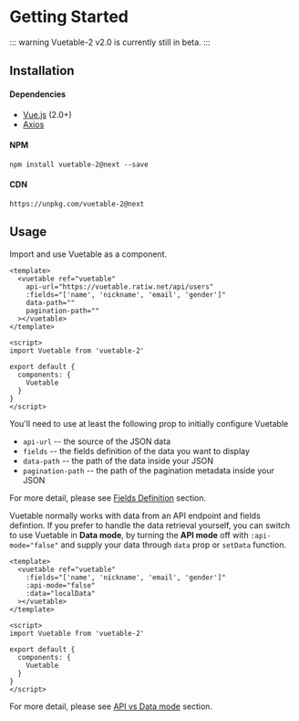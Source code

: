 # Getting Started

::: warning
Vuetable-2 v2.0 is currently still in beta.
:::

## Installation
#### Dependencies
- [Vue.js](https://github.com/vuejs/vue) (2.0+)
- [Axios](https://github.com/axios/axios)

#### NPM
```
npm install vuetable-2@next --save
```

#### CDN
```
https://unpkg.com/vuetable-2@next
```

## Usage

Import and use Vuetable as a component. 

```vue
<template>
  <vuetable ref="vuetable"
    api-url="https://vuetable.ratiw.net/api/users"
    :fields="['name', 'nickname', 'email', 'gender']"
    data-path=""
    pagination-path=""
  ></vuetable>
</template>

<script>
import Vuetable from 'vuetable-2'

export default {
  components: {
    Vuetable
  }
}
</script>
```

You'll need to use at least the following prop to initially configure Vuetable
- `api-url` -- the source of the JSON data
- `fields` -- the fields definition of the data you want to display
- `data-path` -- the path of the data inside your JSON
- `pagination-path` -- the path of the pagination metadata inside your JSON

For more detail, please see [Fields Definition](/guide/fields-definition.md) section.

Vuetable normally works with data from an API endpoint and fields defintion. If you prefer to handle the data retrieval yourself, you can switch to use Vuetable in **Data mode**, by turning the **API mode** off with `:api-mode="false"` and supply your data through `data` prop or `setData` function.

```vue{4,5}
<template>
  <vuetable ref="vuetable"
    :fields="['name', 'nickname', 'email', 'gender']"
    :api-mode="false"
    :data="localData"
  ></vuetable>
</template>

<script>
import Vuetable from 'vuetable-2'

export default {
  components: {
    Vuetable
  }
}
</script>
```

For more detail, please see [API vs Data mode](/guide/api-vs-data-mode.md) section.

